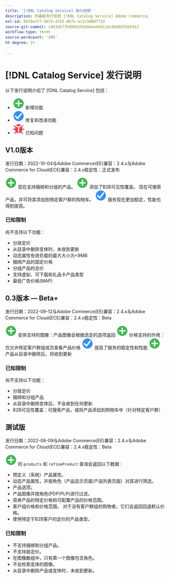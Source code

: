 ```yaml
---
title: '[!DNL Catalog Service] 发行说明'
description: 的最新发行信息 [!DNL Catalog Service] Adobe Commerce。
exl-id: 9bf8e3f7-5b74-4755-867e-ac1c5000ff33
source-git-commit: c0d3d277bd9bb291de6eede811dc6b00255e5412
workflow-type: tm+mt
source-wordcount: '395'
ht-degree: 1%

---
```


# [!DNL Catalog Service] 发行说明

以下发行说明介绍了 [!DNL Catalog Service] 包括：

* ![新建](../assets/new.svg) 新增功能
* ![修复](../assets/fix.svg) 修复和改进功能
* ![错误](../assets/bug.svg) 已知问题

## V1.0版本

发行日期：2022-10-04与Adobe Commerce(EE)兼容：2.4.x与Adobe Commerce for Cloud(ECE)兼容：2.4.x稳定性：正式发布

![新建](../assets/new.svg) 现在支持捆绑和分组的产品。
![新建](../assets/new.svg) 添加了B2B可见性覆盖。 现在可搜索产品，并可将其添加到特定客户群的购物车。
![修复](../assets/fix.svg) 服务现在更加稳定，性能也得到提高。

### 已知限制

尚不支持以下功能：

* 分层定价
* 从目录中删除变体时，未收到更新
* 动态属性有效负载的最大大小为&lt;9MB
* 捆绑产品的固定价格
* 分组产品的总价
* 支持虚拟、可下载和礼品卡产品类型
* 最低广告价格(MAP)

## 0.3版本 — Beta+

发行日期：2022-09-12与Adobe Commerce(EE)兼容：2.4.x与Adobe Commerce for Cloud(ECE)兼容：2.4.x稳定性：Beta

![新建](../assets/new.svg) 变体支持的图像：产品图像会根据选定的选项返回
![新建](../assets/new.svg) 价格支持的作用：仅允许特定客户群组成员查看产品价格
![修复](../assets/fix.svg) 提高了服务的稳定性和性能
![新建](../assets/new.svg) 产品从目录中删除后，将收到更新

### 已知限制

尚不支持以下功能：

* 分层定价
* 捆绑和分组产品
* 从目录中删除变体后，不会收到任何更新
* B2B可见性覆盖：可搜索产品，或将产品添加到购物车中（针对特定客户群）

## 测试版

发行日期：2022-08-09与Adobe Commerce(EE)兼容：2.4.x与Adobe Commerce for Cloud(ECE)兼容：2.4.x稳定性：Beta

![新建](../assets/new.svg) 的 `products` 和 `refineProduct` 查询会返回以下数据：

* 预定义（系统）产品属性。
* 动态产品属性，并按角色（产品显示页面/产品列表页面）对其进行筛选。
* 产品选项。
* 产品图像并按角色(PDP/PLP)进行过滤。
* 简单产品的特定价格和可配置产品的价格范围。
* 客户组价格和价格范围。 对于没有客户群组的购物者，它们会返回回退默认价格。
* 使用特定于B2B客户的定价的产品类型。

### 已知限制

* 不支持捆绑和分组产品。
* 不支持层定价。
* 在图像数组中，只有第一个图像包含角色。
* 不会检索变体的图像。
* 从目录中删除产品或变体时，未收到更新。
